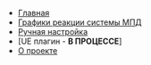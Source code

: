 <!-- docs/ru/_sidebar.md -->

- [Главная](./ru/)
- [Графики реакции системы МПД](./ru/SMDTestPlots.md)
- [Ручная настройка](./ru/PIDManualTuning.md)
- [UE плагин - **В ПРОЦЕССЕ**]
- [О проекте](./ru/About.md)
